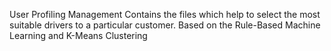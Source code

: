 User Profiling Management
Contains the files which help to select the most suitable drivers to a particular customer.
Based on the Rule-Based Machine Learning and K-Means Clustering